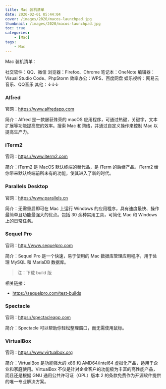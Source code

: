 ```yaml
---
title: Mac 装机清单
date: 2020-02-01 05:44:04
cover: /images/2020/macos-launchpad.jpg
thumbnail: /images/2020/macos-launchpad.jpg
toc: true
categories:
    - [Mac]
tags:
    - Mac
---
```


Mac 装机清单：

社交软件：QQ、微信
浏览器：Firefox、Chrome
笔记本：OneNote
编辑器：Visual Studio Code、PhpStorm
效率办公：WPS、百度网盘
娱乐视听：网易云音乐、QQ音乐
其他：↓↓↓

<!-- more -->

### Alfred

官网：<https://www.alfredapp.com>

简介：Alfred 是一款屡获殊荣的 macOS 应用程序，可通过热键，关键字，文本扩展等功能提高您的效率。搜索 Mac 和网络，并通过自定义操作来控制 Mac 以提高生产力。

### iTerm2

官网：<https://www.iterm2.com>

简介：iTerm2 是 MacOS 默认终端的替代品，是 iTerm 的后继产品。iTerm2 给你带来默认终端前所未有的功能，使其进入了新的时代。

### Parallels Desktop 

官网：<https://www.parallels.cn>

简介：无需重启即可在 Mac 上运行 Windows 的应用程序，具有速度最快、操作最简单且功能最强大的优点。包括 30 余种实用工具，可简化 Mac 和 Windows 上的日常任务。

### Sequel Pro

官网：<http://www.sequelpro.com>

简介：Sequel Pro 是一个快速，易于使用的 Mac 数据库管理应用程序，用于处理 MySQL 和 MariaDB 数据库。

> 注：下载 build 版

相关链接：
- <https://sequelpro.com/test-builds>

### Spectacle

官网：<https://spectacleapp.com>

简介：Spectacle 可以帮助你轻松整理窗口，而无需使用鼠标。

### VirtualBox

官网：<https://www.virtualbox.org>

简介：VirtualBox 是功能强大的 x86 和 AMD64/Intel64 虚拟化产品，适用于企业和家庭使用。VirtualBox 不仅是针对企业客户的功能极为丰富的高性能产品，而且还是根据 GNU 通用公共许可证（GPL）版本 2 的条款免费作为开源软件提供的唯一专业解决方案。
